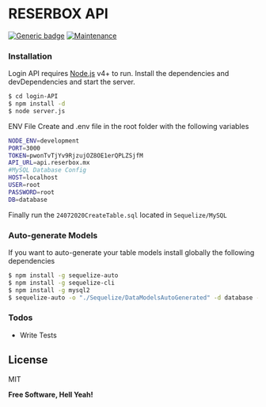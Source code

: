 # RESERBOX API

[![Generic badge](https://img.shields.io/badge/build-passing-<COLOR>.svg)](#) [![Maintenance](https://img.shields.io/badge/Maintained%3F-yes-green.svg)](#)

### Installation

Login API requires [Node.js](https://nodejs.org/) v4+ to run.
Install the dependencies and devDependencies and start the server.

```sh
$ cd login-API
$ npm install -d
$ node server.js
```

ENV File
Create and .env file in the root folder with the following variables

```sh
NODE_ENV=development
PORT=3000
TOKEN=pwonTvTjYv9RjzujOZ8OE1erQPLZSjfM
API_URL=api.reserbox.mx
#MySQL Database Config
HOST=localhost
USER=root
PASSWORD=root
DB=database
```

Finally run the `24072020CreateTable.sql` located in `Sequelize/MySQL`

### Auto-generate Models

If you want to auto-generate your table models install globally the following dependencies

```sh
$ npm install -g sequelize-auto
$ npm install -g sequelize-cli
$ npm install -g mysql2
$ sequelize-auto -o "./Sequelize/DataModelsAutoGenerated" -d database -h localhost -u root -p 3306 -x root -e mysql
```

### Todos

 - Write Tests

License
----

MIT


**Free Software, Hell Yeah!**